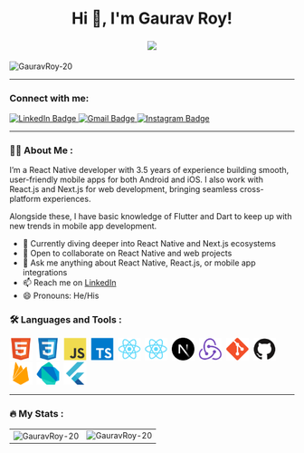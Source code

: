 <div align="center">
  <h1>Hi 👋, I'm Gaurav Roy!</h1>
  <h3>
    <img src="https://readme-typing-svg.herokuapp.com?color=008080&lines=React+Native+and+Next.js+Developer" />
  </h3>
</div>

<div>
  <img src="https://komarev.com/ghpvc/?username=GauravRoy-20&style=flat-square&color=blue" alt="GauravRoy-20"/>
</div>

---

### Connect with me:

<div id="badges">
  <a href="https://www.linkedin.com/in/gauravroy20/" target="blank">
    <img src="https://img.shields.io/badge/LinkedIn-blue?logo=linkedin&logoColor=white&style=for-the-badge" alt="LinkedIn Badge"/>
  </a>
  <a href="mailto:gauravroy20.gr@gmail.com" target="blank">
    <img src="https://img.shields.io/badge/Gmail-red?logo=gmail&logoColor=white&style=for-the-badge" alt="Gmail Badge"/>
  </a>
  <a href="https://www.instagram.com/gauravroy.dev/" target="blank">
    <img src="https://img.shields.io/badge/Instagram-E4405F?logo=instagram&logoColor=white&style=for-the-badge" alt="Instagram Badge"/>
  </a>
</div>

---

### :man_technologist: About Me :

I’m a React Native developer with 3.5 years of experience building smooth, user-friendly mobile apps for both Android and iOS. I also work with React.js and Next.js for web development, bringing seamless cross-platform experiences.

Alongside these, I have basic knowledge of Flutter and Dart to keep up with new trends in mobile app development.

- 🌱 Currently diving deeper into React Native and Next.js ecosystems  
- 👯 Open to collaborate on React Native and web projects  
- 💬 Ask me anything about React Native, React.js, or mobile app integrations  
- 📫 Reach me on [LinkedIn](https://www.linkedin.com/in/gauravroy20/)  
- 😄 Pronouns: He/His

### :hammer_and_wrench: Languages and Tools :

<div>
  <img src="https://github.com/devicons/devicon/blob/master/icons/html5/html5-original.svg" title="HTML5" alt="HTML5" width="40" height="40"/>&nbsp;
  <img src="https://github.com/devicons/devicon/blob/master/icons/css3/css3-original.svg" title="CSS3" alt="CSS3" width="40" height="40"/>&nbsp;
  <img src="https://github.com/devicons/devicon/blob/master/icons/javascript/javascript-original.svg" title="JavaScript" alt="JavaScript" width="40" height="40"/>&nbsp;
  <img src="https://github.com/devicons/devicon/blob/master/icons/typescript/typescript-original.svg" title="TypeScript" alt="TypeScript" width="40" height="40"/>&nbsp;
  <img src="https://github.com/devicons/devicon/blob/master/icons/react/react-original.svg" title="React" alt="React" width="40" height="40"/>&nbsp;
  <img src="https://github.com/devicons/devicon/blob/master/icons/react/react-original.svg" title="React Native" alt="React Native" width="40" height="40"/>&nbsp;
  <img src="https://github.com/devicons/devicon/blob/master/icons/nextjs/nextjs-original.svg" title="Next.js" alt="Next.js" width="40" height="40"/>&nbsp;
  <img src="https://github.com/devicons/devicon/blob/master/icons/redux/redux-original.svg" title="Redux" alt="Redux" width="40" height="40"/>&nbsp;
  <img src="https://github.com/devicons/devicon/blob/master/icons/git/git-original.svg" title="Git" alt="Git" width="40" height="40"/>&nbsp;
  <img src="https://github.com/devicons/devicon/blob/master/icons/github/github-original.svg" title="GitHub" alt="GitHub" width="40" height="40"/>&nbsp;
  <img src="https://github.com/devicons/devicon/blob/master/icons/firebase/firebase-plain.svg" title="Firebase" alt="Firebase" width="40" height="40"/>&nbsp;
  <img src="https://github.com/devicons/devicon/blob/master/icons/dart/dart-original.svg" title="Dart (basic)" alt="Dart" width="40" height="40"/>&nbsp;
  <img src="https://github.com/devicons/devicon/blob/master/icons/flutter/flutter-original.svg" title="Flutter (basic)" alt="Flutter" width="40" height="40"/>&nbsp;
</div>

---

### :fire: My Stats :

<table align="center">
  <tr>
     <td>
       <img align="center" src="https://github-readme-streak-stats.herokuapp.com/?user=GauravRoy-20&theme=dark" alt="GauravRoy-20" />
     </td>
     <td>
       <img src="https://github-readme-stats.vercel.app/api/top-langs?username=GauravRoy-20&show_icons=true&theme=dark&locale=en&layout=compact" alt="GauravRoy-20" />
     </td>
  </tr>
</table>

